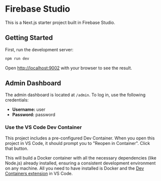 # Firebase Studio

This is a Next.js starter project built in Firebase Studio.

## Getting Started

First, run the development server:

```bash
npm run dev
```

Open [http://localhost:9002](http://localhost:9002) with your browser to see the result.

## Admin Dashboard

The admin dashboard is located at `/admin`. To log in, use the following credentials:
- **Username:** user
- **Password:** password

### Use the VS Code Dev Container

This project includes a pre-configured Dev Container. When you open this project in VS Code, it should prompt you to "Reopen in Container". Click that button.

This will build a Docker container with all the necessary dependencies (like Node.js) already installed, ensuring a consistent development environment on any machine. All you need to have installed is Docker and the [Dev Containers extension](https://marketplace.visualstudio.com/items?itemName=ms-vscode-remote.remote-containers) in VS Code.

